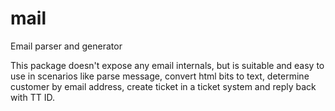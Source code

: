 # mail
Email parser and generator

This package doesn't expose any email internals,
but is suitable and easy to use in scenarios like
parse message, convert html bits to text, determine
customer by email address, create ticket in a ticket
system and reply back with TT ID.
